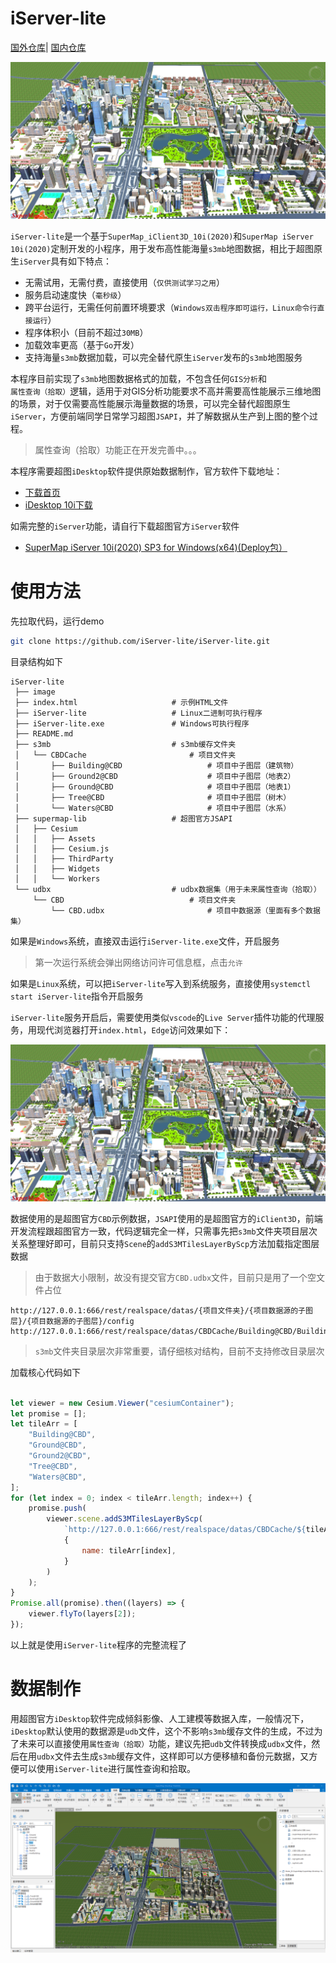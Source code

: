 # iServer-lite
[国外仓库](https://github.com/iServer-lite/iServer-lite)|
[国内仓库](https://gitee.com/iServer-lite/iServer-lite)

![](./image/2.png)

`iServer-lite`是一个基于`SuperMap_iClient3D_10i(2020)`和`SuperMap iServer 10i(2020)`定制开发的小程序，用于发布高性能海量`s3mb`地图数据，相比于超图原生`iServer`具有如下特点：

- 无需试用，无需付费，直接使用（`仅供测试学习之用`）
- 服务启动速度快（`毫秒级`）
- 跨平台运行，无需任何前置环境要求（`Windows双击程序即可运行，Linux命令行直接运行`）
- 程序体积小（目前不超过`30MB`）
- 加载效率更高（基于`Go`开发）
- 支持海量`s3mb`数据加载，可以完全替代原生`iServer`发布的`s3mb`地图服务

本程序目前实现了`s3mb`地图数据格式的加载，不包含任何`GIS分析`和`属性查询（拾取）`逻辑，适用于对GIS分析功能要求不高并需要高性能展示三维地图的场景，对于仅需要高性能展示海量数据的场景，可以完全替代超图原生`iServer`，方便前端同学日常学习超图`JSAPI`，并了解数据从生产到上图的整个过程。

> 属性查询（拾取）功能正在开发完善中。。。

本程序需要超图`iDesktop`软件提供原始数据制作，官方软件下载地址：

- [下载首页](http://support.supermap.com.cn/DownloadCenter/ProductPlatform.aspx)
- [iDesktop 10i下载](http://support.supermap.com.cn/DownloadCenter/DownloadPage.aspx?id=1275)

如需完整的`iServer`功能，请自行下载超图官方`iServer`软件

- [SuperMap iServer 10i(2020) SP3 for Windows(x64)(Deploy包）](http://support.supermap.com.cn/DownloadCenter/DownloadPage.aspx?id=1667)

# 使用方法

先拉取代码，运行demo

```bash
git clone https://github.com/iServer-lite/iServer-lite.git
```

目录结构如下

```
iServer-lite
 ├── image
 ├── index.html						# 示例HTML文件
 ├── iServer-lite					# Linux二进制可执行程序
 ├── iServer-lite.exe				# Windows可执行程序
 ├── README.md
 ├── s3mb							# s3mb缓存文件夹
 │   └── CBDCache						# 项目文件夹
 │       ├── Building@CBD					# 项目中子图层（建筑物）
 │       ├── Ground2@CBD					# 项目中子图层（地表2）
 │       ├── Ground@CBD						# 项目中子图层（地表1）
 │       ├── Tree@CBD						# 项目中子图层（树木）
 │       └── Waters@CBD						# 项目中子图层（水系）
 ├── supermap-lib					# 超图官方JSAPI
 │   ├── Cesium
 │   │   ├── Assets
 │   │   ├── Cesium.js
 │   │   ├── ThirdParty
 │   │   ├── Widgets
 │   │   └── Workers
 └── udbx							# udbx数据集（用于未来属性查询（拾取））
     └── CBD							# 项目文件夹
         └── CBD.udbx						# 项目中数据源（里面有多个数据集）
```

如果是`Windows`系统，直接双击运行`iServer-lite.exe`文件，开启服务

> 第一次运行系统会弹出网络访问许可信息框，点击`允许`

如果是`Linux`系统，可以把`iServer-lite`写入到系统服务，直接使用`systemctl start iServer-lite`指令开启服务

`iServer-lite`服务开启后，需要使用类似`vscode`的`Live Server`插件功能的代理服务，用现代浏览器打开`index.html`，`Edge`访问效果如下：

![](./image/2.png)

数据使用的是超图官方`CBD`示例数据，`JSAPI`使用的是超图官方的`iClient3D`，前端开发流程跟超图官方一致，代码逻辑完全一样，只需事先把`s3mb`文件夹项目层次关系整理好即可，目前只支持`Scene`的`addS3MTilesLayerByScp`方法加载指定图层数据
> 由于数据大小限制，故没有提交官方`CBD.udbx`文件，目前只是用了一个空文件占位

```
http://127.0.0.1:666/rest/realspace/datas/{项目文件夹}/{项目数据源的子图层}/{项目数据源的子图层}/config
http://127.0.0.1:666/rest/realspace/datas/CBDCache/Building@CBD/Building@CBD/config
```

> `s3mb`文件夹目录层次非常重要，请仔细核对结构，目前不支持修改目录层次

加载核心代码如下

```javascript

let viewer = new Cesium.Viewer("cesiumContainer");
let promise = [];
let tileArr = [
    "Building@CBD",
    "Ground@CBD",
    "Ground2@CBD",
    "Tree@CBD",
    "Waters@CBD",
];
for (let index = 0; index < tileArr.length; index++) {
    promise.push(
        viewer.scene.addS3MTilesLayerByScp(
            `http://127.0.0.1:666/rest/realspace/datas/CBDCache/${tileArr[index]}/${tileArr[index]}/config`,
            {
                name: tileArr[index],
            }
        )
    );
}
Promise.all(promise).then((layers) => {
    viewer.flyTo(layers[2]);
});
```

以上就是使用`iServer-lite`程序的完整流程了

# 数据制作

用超图官方`iDesktop`软件完成倾斜影像、人工建模等数据入库，一般情况下，`iDesktop`默认使用的数据源是`udb`文件，这个不影响`s3mb`缓存文件的生成，不过为了未来可以直接使用`属性查询（拾取）`功能，建议先把`udb`文件转换成`udbx`文件，然后在用`udbx`文件去生成`s3mb`缓存文件，这样即可以方便移植和备份元数据，又方便可以使用`iServer-lite`进行属性查询和拾取。

![](./image/1.png)

